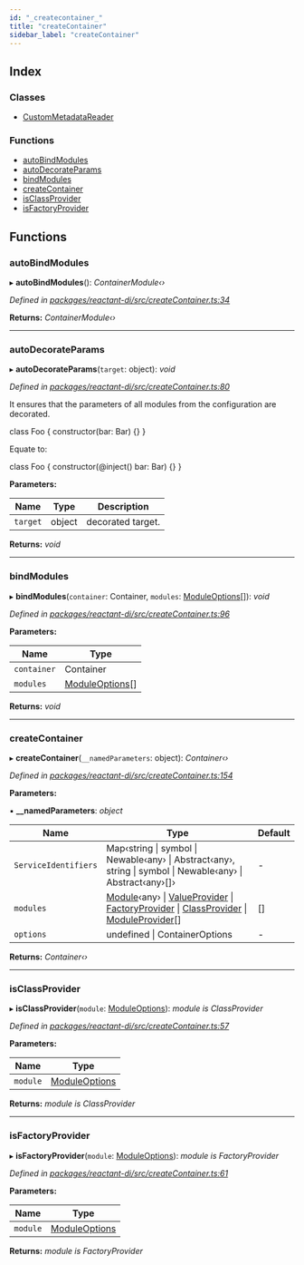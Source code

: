 ```yaml
---
id: "_createcontainer_"
title: "createContainer"
sidebar_label: "createContainer"
---
```


## Index

### Classes

* [CustomMetadataReader](../classes/_createcontainer_.custommetadatareader.md)

### Functions

* [autoBindModules](_createcontainer_.md#autobindmodules)
* [autoDecorateParams](_createcontainer_.md#autodecorateparams)
* [bindModules](_createcontainer_.md#bindmodules)
* [createContainer](_createcontainer_.md#createcontainer)
* [isClassProvider](_createcontainer_.md#isclassprovider)
* [isFactoryProvider](_createcontainer_.md#isfactoryprovider)

## Functions

###  autoBindModules

▸ **autoBindModules**(): *ContainerModule‹›*

*Defined in [packages/reactant-di/src/createContainer.ts:34](https://github.com/unadlib/reactant/blob/42b8a69/packages/reactant-di/src/createContainer.ts#L34)*

**Returns:** *ContainerModule‹›*

___

###  autoDecorateParams

▸ **autoDecorateParams**(`target`: object): *void*

*Defined in [packages/reactant-di/src/createContainer.ts:80](https://github.com/unadlib/reactant/blob/42b8a69/packages/reactant-di/src/createContainer.ts#L80)*

It ensures that the parameters of all modules from the configuration are decorated.

class Foo {
  constructor(bar: Bar) {}
}

Equate to:

class Foo {
  constructor(@inject() bar: Bar) {}
}

**Parameters:**

Name | Type | Description |
------ | ------ | ------ |
`target` | object | decorated target.  |

**Returns:** *void*

___

###  bindModules

▸ **bindModules**(`container`: Container, `modules`: [ModuleOptions](_interfaces_.md#moduleoptions)[]): *void*

*Defined in [packages/reactant-di/src/createContainer.ts:96](https://github.com/unadlib/reactant/blob/42b8a69/packages/reactant-di/src/createContainer.ts#L96)*

**Parameters:**

Name | Type |
------ | ------ |
`container` | Container |
`modules` | [ModuleOptions](_interfaces_.md#moduleoptions)[] |

**Returns:** *void*

___

###  createContainer

▸ **createContainer**(`__namedParameters`: object): *Container‹›*

*Defined in [packages/reactant-di/src/createContainer.ts:154](https://github.com/unadlib/reactant/blob/42b8a69/packages/reactant-di/src/createContainer.ts#L154)*

**Parameters:**

▪ **__namedParameters**: *object*

Name | Type | Default |
------ | ------ | ------ |
`ServiceIdentifiers` | Map‹string &#124; symbol &#124; Newable‹any› &#124; Abstract‹any›, string &#124; symbol &#124; Newable‹any› &#124; Abstract‹any›[]› | - |
`modules` | [Module](../interfaces/_interfaces_.module.md)‹any› &#124; [ValueProvider](../interfaces/_interfaces_.valueprovider.md) &#124; [FactoryProvider](../interfaces/_interfaces_.factoryprovider.md) &#124; [ClassProvider](../interfaces/_interfaces_.classprovider.md) &#124; [ModuleProvider](../interfaces/_interfaces_.moduleprovider.md)[] | [] |
`options` | undefined &#124; ContainerOptions | - |

**Returns:** *Container‹›*

___

###  isClassProvider

▸ **isClassProvider**(`module`: [ModuleOptions](_interfaces_.md#moduleoptions)): *module is ClassProvider*

*Defined in [packages/reactant-di/src/createContainer.ts:57](https://github.com/unadlib/reactant/blob/42b8a69/packages/reactant-di/src/createContainer.ts#L57)*

**Parameters:**

Name | Type |
------ | ------ |
`module` | [ModuleOptions](_interfaces_.md#moduleoptions) |

**Returns:** *module is ClassProvider*

___

###  isFactoryProvider

▸ **isFactoryProvider**(`module`: [ModuleOptions](_interfaces_.md#moduleoptions)): *module is FactoryProvider*

*Defined in [packages/reactant-di/src/createContainer.ts:61](https://github.com/unadlib/reactant/blob/42b8a69/packages/reactant-di/src/createContainer.ts#L61)*

**Parameters:**

Name | Type |
------ | ------ |
`module` | [ModuleOptions](_interfaces_.md#moduleoptions) |

**Returns:** *module is FactoryProvider*
